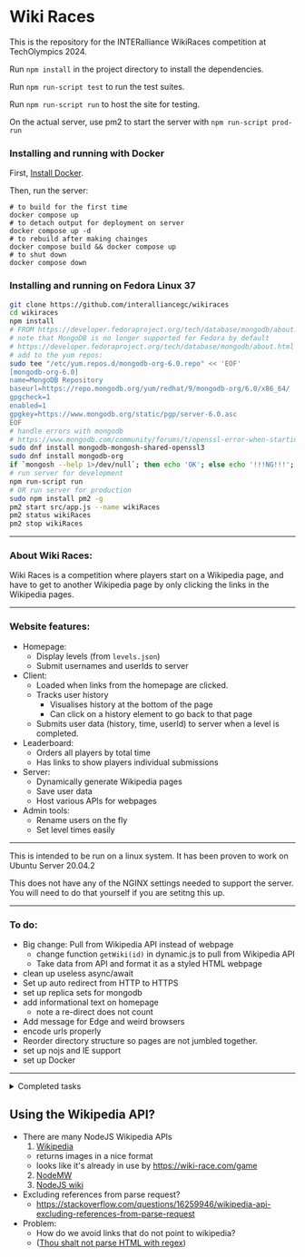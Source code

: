 # Wiki Races

This is the repository for the INTERalliance WikiRaces competition at TechOlympics 2024.

Run `npm install` in the project directory to install the dependencies.

Run `npm run-script test` to run the test suites.

Run `npm run-script run` to host the site for testing.

On the actual server, use pm2 to start the server with `npm run-script prod-run`

### Installing and running with Docker

First, [Install Docker](<https://docs.docker.com/engine/install/>).

Then, run the server:
```
# to build for the first time
docker compose up
# to detach output for deployment on server
docker compose up -d
# to rebuild after making chainges
docker compose build && docker compose up
# to shut down
docker compose down
```

### Installing and running on Fedora Linux 37

```bash
git clone https://github.com/interalliancegc/wikiraces
cd wikiraces
npm install
# FROM https://developer.fedoraproject.org/tech/database/mongodb/about.html
# note that MongoDB is no longer supported for Fedora by default
# https://developer.fedoraproject.org/tech/database/mongodb/about.html
# add to the yum repos:
sudo tee "/etc/yum.repos.d/mongodb-org-6.0.repo" << 'EOF'
[mongodb-org-6.0]
name=MongoDB Repository
baseurl=https://repo.mongodb.org/yum/redhat/9/mongodb-org/6.0/x86_64/
gpgcheck=1
enabled=1
gpgkey=https://www.mongodb.org/static/pgp/server-6.0.asc
EOF
# handle errors with mongodb
# https://www.mongodb.com/community/forums/t/openssl-error-when-starting-mongosh/243323/2
sudo dnf install mongodb-mongosh-shared-openssl3
sudo dnf install mongodb-org
if `mongosh --help 1>/dev/null`; then echo 'OK'; else echo '!!!NG!!!'; fi
# run server for development
npm run-script run
# OR run server for production
sudo npm install pm2 -g
pm2 start src/app.js --name wikiRaces
pm2 status wikiRaces
pm2 stop wikiRaces
```

---

### About Wiki Races:

Wiki Races is a competition where players start on
a Wikipedia page, and have to get to another Wikipedia page
by only clicking the links in the Wikipedia pages.

---

### Website features:

- Homepage:
  - Display levels (from `levels.json`)
  - Submit usernames and userIds to server
- Client:
  - Loaded when links from the homepage are clicked.
  - Tracks user history
    - Visualises history at the bottom of the page
    - Can click on a history element to go back to that page
  - Submits user data (history, time, userId) to server when a level is completed.
- Leaderboard:
  - Orders all players by total time
  - Has links to show players individual submissions
- Server:
  - Dynamically generate Wikipedia pages
  - Save user data
  - Host various APIs for webpages
- Admin tools:
  - Rename users on the fly
  - Set level times easily

---

This is intended to be run on a linux system.
It has been proven to work on Ubuntu Server 20.04.2

This does not have any of the NGINX settings needed to support the server.
You will need to do that yourself if you are setitng this up.

---

### To do:

- Big change: Pull from Wikipedia API instead of webpage
  - change function `getWiki(id)` in dynamic.js to pull from Wikipedia API
  - Take data from API and format it as a styled HTML webpage
- clean up useless async/await
- Set up auto redirect from HTTP to HTTPS
- set up replica sets for mongodb
- add informational text on homepage
  - note a re-direct does not count
- Add message for Edge and weird browsers
- encode urls properly
- Reorder directory structure so pages are not jumbled together.
- set up nojs and IE support
- set up Docker

---

<details>
  <summary>Completed tasks</summary>

## Completed:

- Cache all loaded files -> Store as JSON or as Files?
- Get Wikipedia content and parse it
- How to return content from function with expressjs?
- remove search boxes and extra stuff from page
- The main issue right now is that I am unable to detect when a link is clicked.
- Plan: Dynamically fetch wikipedia pages, and break out of the iframe to set variables.
- If I can host the page and the game, I shouldn't have issues with XSS
- Autogenerate [url](https://github.com/ElderINTERalliance/WikiRaces/blob/3d731bdac930a36299f17b73827c23e2dd1e2c54/src/game/game_static/client.js#L8)
- improve `if (err) return log.error(err);`
- set github language [with this](https://hackernoon.com/how-to-change-repo-language-in-github-c3e07819c5bb) [or this](https://stackoverflow.com/questions/34713765/github-changes-repository-to-wrong-language)
- create test suite
- due to xss, I cannot tell what url an iframe is on without hosting it.
- add more padding to the bottom of the navbar
- Add horizontal history view in bottom bar
- Before game starts, show timer
- Be able to detect what webpage the user is on.
  - How to get info from url?
- Time till completion should work by storing a date object at game start, and getting the delta at game over.
- Create game client
- Look into port forwarding with NGINX
- Get accurate times
- add level view to homepage
- make script to start in `n` minutes
- Forward `/` to `/wiki-races` with NGINX
- set up https with nginx and certbot
- Takes username in box
- generates userid
- Get backend capable of accepting submissions
- create homepage that allows users to register username
  - Submits userid with username to database
- create leaderboard that loads level data and views it.
- Get backend capable of accepting submissions
  - semi complete
- create homepage that allows users to register username
  - Submits userid with username to database
- make levels submit data on level clear
  - log that data to database
- make levels submit data on level clear
  - log that data to database
- create leaderboard that loads level data and views it.
- replace JSDOM with custom formatter
- add wikipedia attribution at the bottom of each page
- add https://wiki-races.interalliance.org with certbot
- fix css for small browsers
- Add link to go back to main page when we run out of time.
- Disable opening links in new tab?
- Nicely comment everything.
- get a good server hosting solution.
- Create homepage
- Create backend (hopefully something better than just a JSON file, but we'll see.)
- center leaderboard titles
- make script to redact names
- add css for `go to leaderboard` button on homepage
- make database connection a property of a database object.
- click to view user's submission info on leaderboard

</details>

## Using the Wikipedia API?

- There are many NodeJS Wikipedia APIs
  1. [Wikipedia](https://github.com/dopecodez/Wikipedia)
    - returns images in a nice format
    - looks like it's already in use by <https://wiki-race.com/game>
  2. [NodeMW](https://github.com/macbre/nodemw)
  3. [NodeJS wiki](https://github.com/dijs/wiki)
- Excluding references from parse request?
  - https://stackoverflow.com/questions/16259946/wikipedia-api-excluding-references-from-parse-request 
- Problem:
  - How do we avoid links that do not point to wikipedia?
  - ([Thou shalt not parse HTML with regex](https://stackoverflow.com/a/1732454))
  